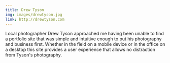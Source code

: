 ```yaml
---
title: Drew Tyson
img: images/drewtyson.jpg
link: http://drewtyson.com
---
```

<p>Local photographer Drew Tyson approached me having been unable to find a portfolio site that was simple and intuitive enough to put his photography and business first. Whether in the field on a mobile device or in the office on a desktop this site provides a user experience that allows no distraction from Tyson's photography.</p>